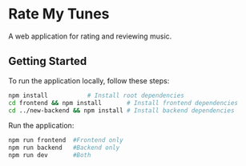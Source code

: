 # Rate My Tunes

A web application for rating and reviewing music.

## Getting Started

To run the application locally, follow these steps:

```bash
npm install           # Install root dependencies
cd frontend && npm install       # Install frontend dependencies
cd ../new-backend && npm install # Install backend dependencies
```

Run the application:

```bash
npm run frontend  #Frontend only
npm run backend   #Backend only
npm run dev       #Both
```
